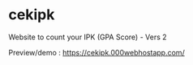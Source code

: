 # cekipk
Website to count your IPK (GPA Score) - Vers 2

Preview/demo : https://cekipk.000webhostapp.com/

